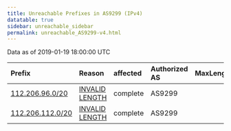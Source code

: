 ```yaml
---
title: Unreachable Prefixes in AS9299 (IPv4)
datatable: true
sidebar: unreachable_sidebar
permalink: unreachable_AS9299-v4.html
---
```


Data as of 2019-01-19 18:00:00 UTC


<div class="datatable-begin"></div>

| Prefix                                                     | Reason                                                                                                    | affected   | Authorized AS   |   MaxLength | Anchor                                       |   unreachable /24s |
|:-----------------------------------------------------------|:----------------------------------------------------------------------------------------------------------|:-----------|:----------------|------------:|:---------------------------------------------|-------------------:|
| [112.206.96.0/20](https://stat.ripe.net/112.206.96.0/20)   | [INVALID LENGTH](https://rpki-validator.ripe.net/announcement-preview?asn=AS9299&prefix=112.206.96.0/20)  | complete   | AS9299          |          19 | [APNIC](unreachable_APNIC_RPKI_Root-v4.html) |                 16 |
| [112.206.112.0/20](https://stat.ripe.net/112.206.112.0/20) | [INVALID LENGTH](https://rpki-validator.ripe.net/announcement-preview?asn=AS9299&prefix=112.206.112.0/20) | complete   | AS9299          |          19 | [APNIC](unreachable_APNIC_RPKI_Root-v4.html) |                 16 |

<div class="datatable-end"></div>